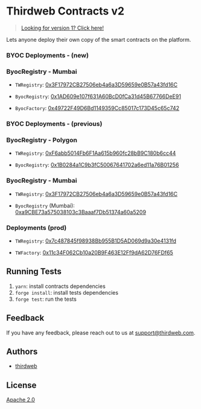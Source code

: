 # Thirdweb Contracts v2

> [Looking for version 1? Click here!](https://github.com/thirdweb-dev/contracts/tree/v1)

Lets anyone deploy their own copy of the smart contracts on the platform.

### BYOC Deployments - (new)

### ByocRegistry - Mumbai
- `TWRegistry`: [0x3F17972CB27506eb4a6a3D59659e0B57a43fd16C](https://blockscan.com/address/0x3F17972CB27506eb4a6a3D59659e0B57a43fd16C#code)

- `ByocRegistry`: [0x1AD609e107f631A60BcD0fCa31d45B67766DeE91](https://polygonscan.com/address/0x1AD609e107f631A60BcD0fCa31d45B67766DeE91#code)

- `ByocFactory`: [0x49722F49D6Bd1149359Cc85017c173D45c65c742](https://polygonscan.com/address/0x49722F49D6Bd1149359Cc85017c173D45c65c742#code)

### BYOC Deployments - (previous)

### ByocRegistry - Polygon
- `TWRegistry`: [0xF6abb5014Fb6F1Aa615b960fc28bB9C180b6cc44](https://blockscan.com/address/0xF6abb5014Fb6F1Aa615b960fc28bB9C180b6cc44#code)

- `ByocRegistry`: [0x1B0284a1C9b3fC50067641702a6ed11a76B01256](https://polygonscan.com/address/0x1B0284a1C9b3fC50067641702a6ed11a76B01256#code)

### ByocRegistry - Mumbai

- `TWRegistry`: [0x3F17972CB27506eb4a6a3D59659e0B57a43fd16C](https://blockscan.com/address/0x3F17972CB27506eb4a6a3D59659e0B57a43fd16C#code)

- `ByocRegistry` (Mumbai): [0xa9CBE73a575038103c3Baaaf7Db51374a60a5209](https://mumbai.polygonscan.com/address/0xa9CBE73a575038103c3Baaaf7Db51374a60a5209#code)

### Deployments (prod)
- `TWRegistry`: [0x7c487845f98938Bb955B1D5AD069d9a30e4131fd](https://blockscan.com/address/0x7c487845f98938Bb955B1D5AD069d9a30e4131fd)

- `TWFactory`: [0x11c34F062Cb10a20B9F463E12Ff9dA62D76FDf65](https://blockscan.com/address/0x11c34F062Cb10a20B9F463E12Ff9dA62D76FDf65)

## Running Tests
1. `yarn`: install contracts dependencies
2. `forge install`: install tests dependencies
3. `forge test`: run the tests

## Feedback

If you have any feedback, please reach out to us at support@thirdweb.com.



## Authors

- [thirdweb](https://thirdweb.com)

## License

[Apache 2.0](https://www.apache.org/licenses/LICENSE-2.0.txt)
